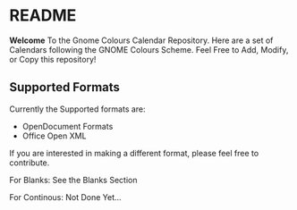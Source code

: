 # README

**Welcome** To the Gnome Colours Calendar Repository. Here are a set of Calendars following the GNOME Colours Scheme. Feel Free to Add, Modify, or Copy this repository!

## Supported Formats
Currently the Supported formats are:

  - OpenDocument Formats
  - Office Open XML
  
If you are interested in making a different format, please feel free to contribute.

For Blanks:
See the Blanks Section

For Continous:
Not Done Yet...
